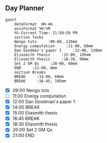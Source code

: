 ## Day Planner
```mermaid
gantt
    dateFormat  HH-mm
    axisFormat %H:%M
    %% Current Time: 11:59:59 PM
    section Tasks
    Nengo tuts     :09-00, 120mm
    Energy computation     :11-00, 60mm
    Dan Goodman's paper 1     :12-00, 120mm
    Eliasmith thesis     :15-00, 105mm
    Eliasmith thesis     :18-30, 90mm
    Set 2 GM Qs     :20-00, 60mm
    END     :21-00, 0mm
    section Breaks
    BREAK     :14-00, 60mm
    BREAK     :16-45, 105mm
```

- [x] 09:00 Nengo tuts
- [ ] 11:00 Energy computation
- [x] 12:00 Dan Goodman's paper 1
- [x] 14:00 BREAK
- [x] 15:00 Eliasmith thesis
- [x] 16:45 BREAK
- [x] 18:30 Eliasmith thesis
- [x] 20:00 Set 2 GM Qs
- [x] 21:00 END